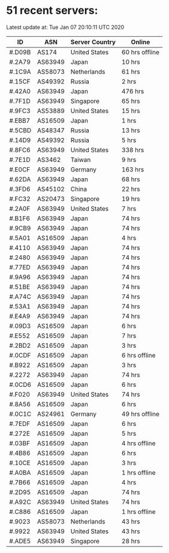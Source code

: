 # 51 recent servers:

Latest update at: Tue Jan 07 20:10:11 UTC 2020

| ID | ASN | Server Country | Online |
| -- | --- | -------------- | ------ |
| #.D09B | AS174 | United States | 60 hrs offline |
| #.2A79 | AS63949 | Japan | 10 hrs |
| #.1C9A | AS58073 | Netherlands | 61 hrs |
| #.15CF | AS49392 | Russia | 2 hrs |
| #.42A0 | AS63949 | Japan | 476 hrs |
| #.7F1D | AS63949 | Singapore | 65 hrs |
| #.9FC3 | AS53889 | United States | 15 hrs |
| #.EBB7 | AS16509 | Japan | 1 hrs |
| #.5CBD | AS48347 | Russia | 13 hrs |
| #.14D9 | AS49392 | Russia | 5 hrs |
| #.8FC6 | AS63949 | United States | 338 hrs |
| #.7E1D | AS3462 | Taiwan | 9 hrs |
| #.E0CF | AS63949 | Germany | 163 hrs |
| #.62DA | AS63949 | Japan | 68 hrs |
| #.3FD6 | AS45102 | China | 22 hrs |
| #.FC32 | AS20473 | Singapore | 19 hrs |
| #.2A0F | AS63949 | United States | 7 hrs |
| #.B1F6 | AS63949 | Japan | 74 hrs |
| #.9CB9 | AS63949 | Japan | 74 hrs |
| #.5A01 | AS16509 | Japan | 4 hrs |
| #.4110 | AS63949 | Japan | 74 hrs |
| #.2480 | AS63949 | Japan | 74 hrs |
| #.77ED | AS63949 | Japan | 74 hrs |
| #.9A96 | AS63949 | Japan | 74 hrs |
| #.51BE | AS63949 | Japan | 74 hrs |
| #.A74C | AS63949 | Japan | 74 hrs |
| #.53A1 | AS63949 | Japan | 74 hrs |
| #.E4A9 | AS63949 | Japan | 74 hrs |
| #.09D3 | AS16509 | Japan | 6 hrs |
| #.E552 | AS16509 | Japan | 7 hrs |
| #.2BD2 | AS16509 | Japan | 3 hrs |
| #.0CDF | AS16509 | Japan | 6 hrs offline |
| #.B922 | AS16509 | Japan | 3 hrs |
| #.2272 | AS63949 | Japan | 74 hrs |
| #.0CD6 | AS16509 | Japan | 6 hrs |
| #.F020 | AS63949 | United States | 74 hrs |
| #.8A56 | AS16509 | Japan | 6 hrs |
| #.0C1C | AS24961 | Germany | 49 hrs offline |
| #.7EDF | AS16509 | Japan | 6 hrs |
| #.272E | AS16509 | Japan | 5 hrs |
| #.03BF | AS16509 | Japan | 4 hrs offline |
| #.4B86 | AS16509 | Japan | 6 hrs |
| #.10CE | AS16509 | Japan | 3 hrs |
| #.A0BA | AS16509 | Japan | 1 hrs offline |
| #.7B66 | AS16509 | Japan | 4 hrs |
| #.2D95 | AS16509 | Japan | 74 hrs |
| #.A92C | AS63949 | United States | 74 hrs |
| #.C886 | AS16509 | Japan | 1 hrs offline |
| #.9023 | AS58073 | Netherlands | 43 hrs |
| #.9922 | AS63949 | United States | 43 hrs |
| #.ADE5 | AS63949 | Singapore | 28 hrs |

